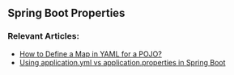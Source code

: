 
## Spring Boot Properties



### Relevant Articles:

- [How to Define a Map in YAML for a POJO?](https://www.baeldung.com/yaml-map-pojo)
- [Using application.yml vs application.properties in Spring Boot](https://www.baeldung.com/spring-boot-yaml-vs-properties)
